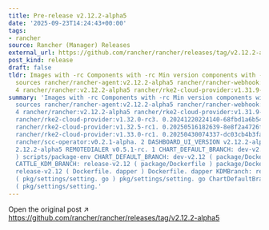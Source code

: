 ```yaml
---
title: Pre-release v2.12.2-alpha5
date: '2025-09-23T14:24:43+00:00'
tags:
- rancher
source: Rancher (Manager) Releases
external_url: https://github.com/rancher/rancher/releases/tag/v2.12.2-alpha5
post_kind: release
draft: false
tldr: Images with -rc Components with -rc Min version components with -rc Chart/KDM
  sources rancher/rancher-agent:v2.12.2-alpha5 rancher/rancher-webhook:v0.8.2-rc.
  4 rancher/rancher:v2.12.2-alpha5 rancher/rke2-cloud-provider:v1.31.9-rc1.
summary: 'Images with -rc Components with -rc Min version components with -rc Chart/KDM
  sources rancher/rancher-agent:v2.12.2-alpha5 rancher/rancher-webhook:v0.8.2-rc.
  4 rancher/rancher:v2.12.2-alpha5 rancher/rke2-cloud-provider:v1.31.9-rc1. 0.20250516171836-812206503b28-build20250612
  rancher/rke2-cloud-provider:v1.32.0-rc3. 0.20241220224140-68fbd1a6b543-build20250101
  rancher/rke2-cloud-provider:v1.32.5-rc1. 0.20250516182639-8e8f2a4726fd-build20250612
  rancher/rke2-cloud-provider:v1.33.0-rc1. 0.20250430074337-dc03cb4b3faa-build20250430
  rancher/scc-operator:v0.2.1-alpha. 2 DASHBOARD_UI_VERSION v2.12.2-alpha5 UI_VERSION
  2.12.2-alpha5 REMOTEDIALER v0.5.1-rc. 1 CHART_DEFAULT_BRANCH: dev-v2.12 ( scripts/package-env
  ) scripts/package-env CHART_DEFAULT_BRANCH: dev-v2.12 ( package/Dockerfile ) package/Dockerfile
  CATTLE_KDM_BRANCH: release-v2.12 ( package/Dockerfile ) package/Dockerfile CATTLE_KDM_BRANCH:
  release-v2.12 ( Dockerfile. dapper ) Dockerfile. dapper KDMBranch: release-v2.12
  ( pkg/settings/setting. go ) pkg/settings/setting. go ChartDefaultBranch: dev-v2.12
  ( pkg/settings/setting.'
---
```

Open the original post ↗ https://github.com/rancher/rancher/releases/tag/v2.12.2-alpha5
